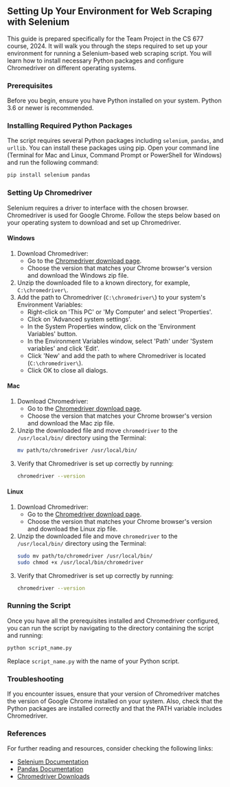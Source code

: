 ## Setting Up Your Environment for Web Scraping with Selenium

This guide is prepared specifically for the Team Project in the CS 677 course, 2024. It will walk you through the steps required to set up your environment for running a Selenium-based web scraping script. You will learn how to install necessary Python packages and configure Chromedriver on different operating systems.

### Prerequisites

Before you begin, ensure you have Python installed on your system. Python 3.6 or newer is recommended.

### Installing Required Python Packages

The script requires several Python packages including `selenium`, `pandas`, and `urllib`. You can install these packages using pip. Open your command line (Terminal for Mac and Linux, Command Prompt or PowerShell for Windows) and run the following command:

```bash
pip install selenium pandas
```

### Setting Up Chromedriver

Selenium requires a driver to interface with the chosen browser. Chromedriver is used for Google Chrome. Follow the steps below based on your operating system to download and set up Chromedriver.

#### Windows

1. Download Chromedriver:
   - Go to the [Chromedriver download page](https://sites.google.com/chromium.org/driver/).
   - Choose the version that matches your Chrome browser's version and download the Windows zip file.
2. Unzip the downloaded file to a known directory, for example, `C:\chromedriver\`.
3. Add the path to Chromedriver (`C:\chromedriver\`) to your system's Environment Variables:
   - Right-click on 'This PC' or 'My Computer' and select 'Properties'.
   - Click on 'Advanced system settings'.
   - In the System Properties window, click on the 'Environment Variables' button.
   - In the Environment Variables window, select 'Path' under 'System variables' and click 'Edit'.
   - Click 'New' and add the path to where Chromedriver is located (`C:\chromedriver\`).
   - Click OK to close all dialogs.

#### Mac

1. Download Chromedriver:
   - Go to the [Chromedriver download page](https://sites.google.com/chromium.org/driver/).
   - Choose the version that matches your Chrome browser's version and download the Mac zip file.
2. Unzip the downloaded file and move `chromedriver` to the `/usr/local/bin/` directory using the Terminal:
   ```bash
   mv path/to/chromedriver /usr/local/bin/
   ```
3. Verify that Chromedriver is set up correctly by running:
   ```bash
   chromedriver --version
   ```

#### Linux

1. Download Chromedriver:
   - Go to the [Chromedriver download page](https://sites.google.com/chromium.org/driver/).
   - Choose the version that matches your Chrome browser's version and download the Linux zip file.
2. Unzip the downloaded file and move `chromedriver` to the `/usr/local/bin/` directory using the Terminal:
   ```bash
   sudo mv path/to/chromedriver /usr/local/bin/
   sudo chmod +x /usr/local/bin/chromedriver
   ```
3. Verify that Chromedriver is set up correctly by running:
   ```bash
   chromedriver --version
   ```

### Running the Script

Once you have all the prerequisites installed and Chromedriver configured, you can run the script by navigating to the directory containing the script and running:

```bash
python script_name.py
```

Replace `script_name.py` with the name of your Python script.

### Troubleshooting

If you encounter issues, ensure that your version of Chromedriver matches the version of Google Chrome installed on your system. Also, check that the Python packages are installed correctly and that the PATH variable includes Chromedriver.

### References

For further reading and resources, consider checking the following links:

- [Selenium Documentation](https://selenium-python.readthedocs.io/)
- [Pandas Documentation](https://pandas.pydata.org/pandas-docs/stable/)
- [Chromedriver Downloads](https://sites.google.com/chromium.org/driver/)
